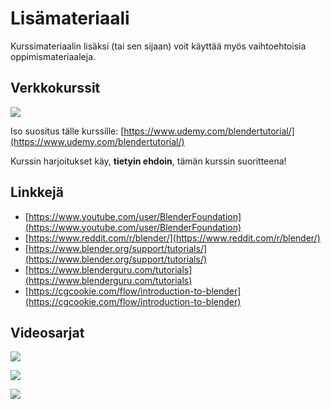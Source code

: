 # Lisämateriaali

Kurssimateriaalin lisäksi (tai sen sijaan) voit käyttää myös vaihtoehtoisia oppimismateriaaleja.

## Verkkokurssit

![](https://udemy-images.udemy.com/course/240x135/438522_500f_6.jpg)

Iso suositus tälle kurssille: [https://www.udemy.com/blendertutorial/](https://www.udemy.com/blendertutorial/)

Kurssin harjoitukset käy, **tietyin ehdoin**, tämän kurssin suoritteena!

## Linkkejä

- [https://www.youtube.com/user/BlenderFoundation](https://www.youtube.com/user/BlenderFoundation)
- [https://www.reddit.com/r/blender/](https://www.reddit.com/r/blender/)
- [https://www.blender.org/support/tutorials/](https://www.blender.org/support/tutorials/)
- [https://www.blenderguru.com/tutorials](https://www.blenderguru.com/tutorials)
- [https://cgcookie.com/flow/introduction-to-blender](https://cgcookie.com/flow/introduction-to-blender)

## Videosarjat

[![](http://img.youtube.com/vi/JYj6e-72RDs/0.jpg)](http://www.youtube.com/watch?v=JYj6e-72RDs "")  

[![](http://img.youtube.com/vi/DiIoWrOlIRw/0.jpg)](http://www.youtube.com/watch?v=DiIoWrOlIRw "")  

[![](http://img.youtube.com/vi/DhltE8hZh4o/0.jpg)](http://www.youtube.com/watch?v=DhltE8hZh4o "")


